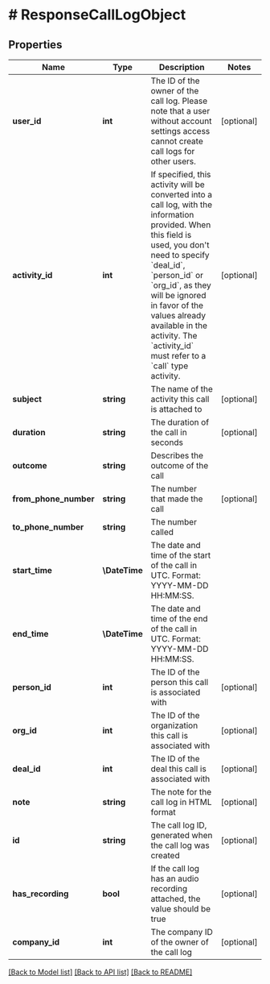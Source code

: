 # # ResponseCallLogObject

## Properties

Name | Type | Description | Notes
------------ | ------------- | ------------- | -------------
**user_id** | **int** | The ID of the owner of the call log. Please note that a user without account settings access cannot create call logs for other users. | [optional]
**activity_id** | **int** | If specified, this activity will be converted into a call log, with the information provided. When this field is used, you don&#39;t need to specify &#x60;deal_id&#x60;, &#x60;person_id&#x60; or &#x60;org_id&#x60;, as they will be ignored in favor of the values already available in the activity. The &#x60;activity_id&#x60; must refer to a &#x60;call&#x60; type activity. | [optional]
**subject** | **string** | The name of the activity this call is attached to | [optional]
**duration** | **string** | The duration of the call in seconds | [optional]
**outcome** | **string** | Describes the outcome of the call |
**from_phone_number** | **string** | The number that made the call | [optional]
**to_phone_number** | **string** | The number called |
**start_time** | **\DateTime** | The date and time of the start of the call in UTC. Format: YYYY-MM-DD HH:MM:SS. |
**end_time** | **\DateTime** | The date and time of the end of the call in UTC. Format: YYYY-MM-DD HH:MM:SS. |
**person_id** | **int** | The ID of the person this call is associated with | [optional]
**org_id** | **int** | The ID of the organization this call is associated with | [optional]
**deal_id** | **int** | The ID of the deal this call is associated with | [optional]
**note** | **string** | The note for the call log in HTML format | [optional]
**id** | **string** | The call log ID, generated when the call log was created | [optional]
**has_recording** | **bool** | If the call log has an audio recording attached, the value should be true | [optional]
**company_id** | **int** | The company ID of the owner of the call log | [optional]

[[Back to Model list]](../../README.md#models) [[Back to API list]](../../README.md#endpoints) [[Back to README]](../../README.md)
